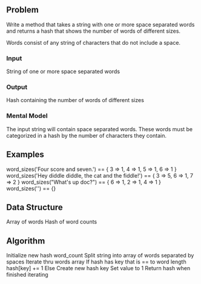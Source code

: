 ## Problem

Write a method that takes a string with one or more space separated words and
returns a hash that shows the number of words of different sizes.

Words consist of any string of characters that do not include a space.

### Input

String of one or more space separated words

### Output

Hash containing the number of words of different sizes

### Mental Model

 The input string will contain space separated words. These words must be
 categorized in a hash by the number of characters they contain.
 
 ## Examples
 
word_sizes('Four score and seven.') == { 3 => 1, 4 => 1, 5 => 1, 6 => 1 }
word_sizes('Hey diddle diddle, the cat and the fiddle!') == { 3 => 5, 6 => 1, 7 => 2 }
word_sizes("What's up doc?") == { 6 => 1, 2 => 1, 4 => 1 }
word_sizes('') == {}

## Data Structure

Array of words
Hash of word counts

## Algorithm

Initialize new hash word_count
Split string into array of words separated by spaces
Iterate thru words array
  If hash has key that is == to word length
    hash[key] += 1
  Else
    Create new hash key
    Set value to 1
Return hash when finished iterating
